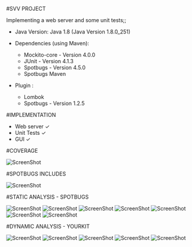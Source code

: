 #SVV PROJECT

Implementing a web server and some unit tests;;

* Java Version: Java 1.8 (Java Version 1.8.0_251)

* Dependencies (using Maven):
    * Mockito-core - Version 4.0.0
    * JUnit - Version 4.1.3
    * Spotbugs - Version 4.5.0
    * Spotbugs Maven
    
* Plugin :  
    * Lombok 
    * Spotbugs - Version 1.2.5


#IMPLEMENTATION

*  Web server ✓
*  Unit Tests ✓
*  GUI  ✓

#COVERAGE

![ScreenShot](screenshots/coverage.PNG)

#SPOTBUGS INCLUDES

![ScreenShot](screenshots/spotBugsIncludes.PNG)

#STATIC ANALYSIS - SPOTBUGS

![ScreenShot](screenshots/bugs/BadPractice/run()invokesSystemExit.PNG)
![ScreenShot](screenshots/bugs/MaliciousCodeVulnerability/SecurityIssues.PNG)
![ScreenShot](screenshots/bugs/MultithreadCorrectness/WebServerInvokesStart.PNG)
![ScreenShot](screenshots/bugs/Correctness/ErrorController_UnwrittenFIels.PNG)
![ScreenShot](screenshots/bugs/Correctness/PathController_UnwrittenField.PNG)
![ScreenShot](screenshots/bugs/MultithreadCorrectness/testRun()invokesRunOnThread.PNG)
![ScreenShot](screenshots/bugs/Performance/ObjectFileTest_UnreadField.PNG)

#DYNAMIC ANALYSIS - YOURKIT

![ScreenShot](screenshots/dynamicAnalysis/Screenshot(36).png)
![ScreenShot](screenshots/dynamicAnalysis/Screenshot(37).png)
![ScreenShot](screenshots/dynamicAnalysis/Screenshot(39).png)
![ScreenShot](screenshots/dynamicAnalysis/Screenshot(40).png)
![ScreenShot](screenshots/dynamicAnalysis/Screenshot(41).png)

